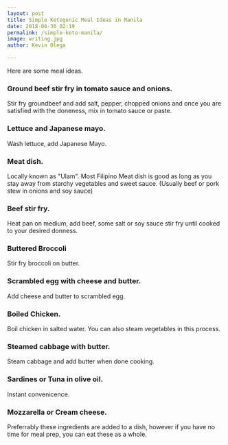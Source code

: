 ```yaml
--- 
layout: post 
title: Simple Ketogenic Meal Ideas in Manila
date: 2018-06-30 02:19
permalink: /simple-keto-manila/ 
image: writing.jpg
author: Kevin Olega 

--- 
```


Here are some meal ideas.

### Ground beef stir fry in tomato sauce and onions. 

Stir fry groundbeef and add salt, pepper, chopped onions and once you are satisfied with the doneness, mix in tomato sauce or paste.

### Lettuce and Japanese mayo.

Wash lettuce, add Japanese Mayo.

### Meat dish. 

Locally known as "Ulam". Most Filipino Meat dish is good as long as you stay away from starchy vegetables and sweet sauce. (Usually beef or pork stew in onions and soy sauce)

### Beef stir fry.

Heat pan on medium, add beef, some salt or soy sauce stir fry until cooked to your desired donness.

### Buttered Broccoli

Stir fry broccoli on butter.

### Scrambled egg with cheese and butter.

Add cheese and butter to scrambled egg.

### Boiled Chicken.

Boil chicken in salted water. You can also steam vegetables in this process.

### Steamed cabbage with butter.

Steam cabbage and add butter when done cooking.

### Sardines or Tuna in olive oil.

Instant convenicence.

### Mozzarella or Cream cheese.

Preferrably these ingredients are added to a dish, however if you have no time for meal prep, you can eat these as a whole.

